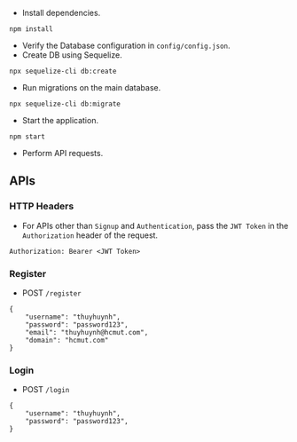 - Install dependencies.

```
npm install
```

- Verify the Database configuration in `config/config.json`.
- Create DB using Sequelize.

```
npx sequelize-cli db:create
```

- Run migrations on the main database.

```
npx sequelize-cli db:migrate
```

- Start the application.

```
npm start
```

- Perform API requests.

## APIs

### HTTP Headers

- For APIs other than `Signup` and `Authentication`, pass the `JWT Token` in the `Authorization` header of the request.

```
Authorization: Bearer <JWT Token>
```

### Register

- POST `/register`

```
{
    "username": "thuyhuynh",
    "password": "password123",
    "email": "thuyhuynh@hcmut.com",
    "domain": "hcmut.com"
}
```

### Login

- POST `/login`

```
{
    "username": "thuyhuynh",
    "password": "password123",
}
```
